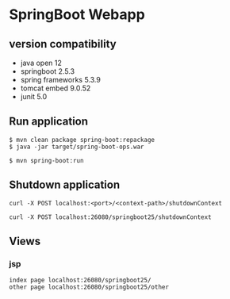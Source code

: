 # SpringBoot Webapp

## version compatibility

- java open 12
- springboot 2.5.3
- spring frameworks 5.3.9
- tomcat embed 9.0.52
- junit 5.0

## Run application

```
$ mvn clean package spring-boot:repackage
$ java -jar target/spring-boot-ops.war
```

```
$ mvn spring-boot:run
```

## Shutdown application

```
curl -X POST localhost:<port>/<context-path>/shutdownContext

curl -X POST localhost:26080/springboot25/shutdownContext
```

## Views

### jsp

```
index page localhost:26080/springboot25/
other page localhost:26080/springboot25/other
```
